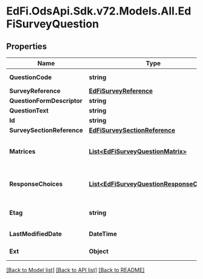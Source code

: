 # EdFi.OdsApi.Sdk.v72.Models.All.EdFiSurveyQuestion

## Properties

Name | Type | Description | Notes
------------ | ------------- | ------------- | -------------
**QuestionCode** | **string** | The identifying code for the question, unique for the survey. | 
**SurveyReference** | [**EdFiSurveyReference**](EdFiSurveyReference.md) |  | 
**QuestionFormDescriptor** | **string** | The form or type of question. | 
**QuestionText** | **string** | The text of the question. | 
**Id** | **string** |  | [optional] 
**SurveySectionReference** | [**EdFiSurveySectionReference**](EdFiSurveySectionReference.md) |  | [optional] 
**Matrices** | [**List&lt;EdFiSurveyQuestionMatrix&gt;**](EdFiSurveyQuestionMatrix.md) | An unordered collection of surveyQuestionMatrices. Information about the matrix element in the survey. | [optional] 
**ResponseChoices** | [**List&lt;EdFiSurveyQuestionResponseChoice&gt;**](EdFiSurveyQuestionResponseChoice.md) | An unordered collection of surveyQuestionResponseChoices. The optional list of possible responses to a survey question. | [optional] 
**Etag** | **string** | A unique system-generated value that identifies the version of the resource. | [optional] 
**LastModifiedDate** | **DateTime** | The date and time the resource was last modified. | [optional] 
**Ext** | **Object** | Extensions to the SurveyQuestion entity. | [optional] 

[[Back to Model list]](../../README.md#documentation-for-models) [[Back to API list]](../../README.md#documentation-for-api-endpoints) [[Back to README]](../../README.md)

